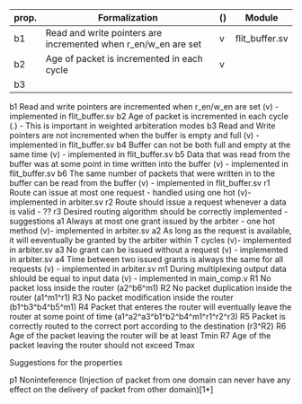 | prop. | Formalization  | () | Module |
|---|---|---|---|
| b1  | Read and write pointers are incremented when r_en/w_en are set | v | flit_buffer.sv |
| b2  | Age of packet is incremented in each cycle | v |   |
| b3 |   |   |   |

b1      Read and write pointers are incremented when r_en/w_en are set (v) - implemented in flit_buffer.sv
b2      Age of packet is incremented in each cycle (.) - This is important in weighted arbiteration modes
b3      Read and Write pointers are not incremented when the buffer is empty and full (v) - implemented in flit_buffer.sv
b4      Buffer can not be both full and empty at the same time (v) - implemented in flit_buffer.sv
b5      Data that was read from the buffer was at some point in time written into the buffer (v) - implemented in flit_buffer.sv
b6      The same number of packets that were written in to the buffer can be read from the buffer (v) - implemented in flit_buffer.sv
r1      Route can issue at most one request - handled using one hot (v)- implemented in arbiter.sv
r2      Route should issue a request whenever a data is valid - ??
r3      Desired routing algorithm should be correctly implemented - suggestions
a1      Always at most one grant issued by the arbiter - one hot method (v)- implemented in arbiter.sv
a2      As long as the request is available, it will eeventually be granted by the arbiter within T cycles (v)- implemented in arbiter.sv
a3      No grant can be issued without a request (v) - implemented in arbiter.sv
a4      Time between two issued grants is always the same for all requests (v) - implemented in arbiter.sv
m1      During multiplexing output data shlould be equal to input data (v) - implemented in main_comp.v
R1      No packet loss inside the router (a2^b6^m1)
R2      No packet duplication inside the router (a1^m1^r1)
R3      No packet modification inside the router (b1^b3^b4^b5^m1)
R4      Packet that enteres the router will eventually leave the router at some point of time (a1^a2^a3^b1^b2^b4^m1^r1^r2^r3)
R5      Packet is correctly routed to the correct port according to the destination (r3^R2)
R6      Age of the packet leaving the router will be at least Tmin
R7      Age of the packet leaving the router should not exceed Tmax
 
 
 
Suggestions for the properties

p1      Noninteference (Injection of packet from one domain can never have any effect on the delivery of packet from other domain)[1*]
